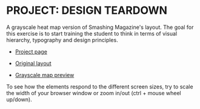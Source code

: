 # PROJECT: DESIGN TEARDOWN
A grayscale heat map version of Smashing Magazine's layout. The goal for this exercise is to start training the student to think in terms of visual hierarchy, typography and design principles.

- [Project page](https://www.theodinproject.com/courses/html5-and-css3/lessons/design-teardown)

- [Original layout](https://web.archive.org/web/20180430214437/https://www.smashingmagazine.com/)

- [Grayscale map preview](https://htmlpreview.github.io/?https://github.com/nmacawile/smash-magazine-layout/blob/master/smash.html)

To see how the elements respond to the different screen sizes, try to scale the width of your browser window or zoom in/out (ctrl + mouse wheel up/down).
